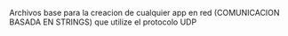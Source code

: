 Archivos base para la creacion de cualquier app en red (COMUNICACION BASADA EN STRINGS) que utilize el protocolo UDP 
